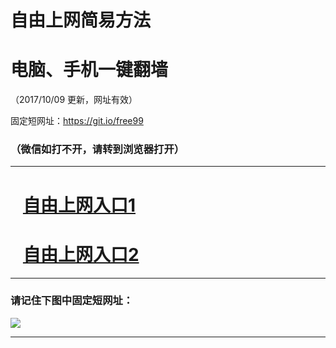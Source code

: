 ﻿# 自由上网简易方法

# 电脑、手机一键翻墙

（2017/10/09 更新，网址有效）

固定短网址：https://git.io/free99

### （微信如打不开，请转到浏览器打开）


***





# &nbsp;&nbsp; <a href="http://ft31602459.fwq-tz-1001.info/fwqtz01.html?t=100900116701 " target="_blank">自由上网入口1</a>
# &nbsp;&nbsp; <a href="http://ft1831419147.fwq-tz-1002.info/fwqtz02.html?t=1009001332 " target="_blank">自由上网入口2</a>
***

### 请记住下图中固定短网址：

<img src="https://s3-us-west-2.amazonaws.com/fwq-1001/yjfq-20170905okok.png" /> 


***

